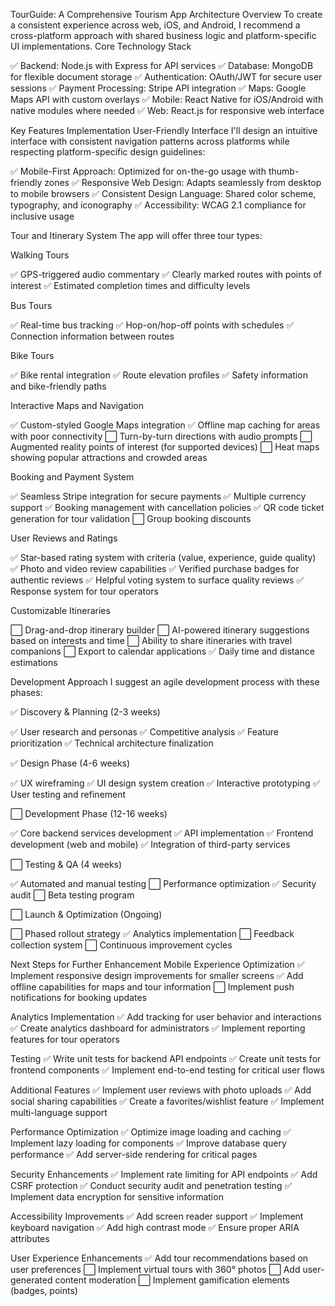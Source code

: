 TourGuide: A Comprehensive Tourism App
Architecture Overview
To create a consistent experience across web, iOS, and Android, I recommend a cross-platform approach with shared business logic and platform-specific UI implementations.
Core Technology Stack

✅ Backend: Node.js with Express for API services
✅ Database: MongoDB for flexible document storage
✅ Authentication: OAuth/JWT for secure user sessions
✅ Payment Processing: Stripe API integration
✅ Maps: Google Maps API with custom overlays
✅ Mobile: React Native for iOS/Android with native modules where needed
✅ Web: React.js for responsive web interface

Key Features Implementation
User-Friendly Interface
I'll design an intuitive interface with consistent navigation patterns across platforms while respecting platform-specific design guidelines:

✅ Mobile-First Approach: Optimized for on-the-go usage with thumb-friendly zones
✅ Responsive Web Design: Adapts seamlessly from desktop to mobile browsers
✅ Consistent Design Language: Shared color scheme, typography, and iconography
✅ Accessibility: WCAG 2.1 compliance for inclusive usage

Tour and Itinerary System
The app will offer three tour types:

Walking Tours

✅ GPS-triggered audio commentary
✅ Clearly marked routes with points of interest
✅ Estimated completion times and difficulty levels


Bus Tours

✅ Real-time bus tracking
✅ Hop-on/hop-off points with schedules
✅ Connection information between routes


Bike Tours

✅ Bike rental integration
✅ Route elevation profiles
✅ Safety information and bike-friendly paths



Interactive Maps and Navigation

✅ Custom-styled Google Maps integration
✅ Offline map caching for areas with poor connectivity
⬜ Turn-by-turn directions with audio prompts
⬜ Augmented reality points of interest (for supported devices)
⬜ Heat maps showing popular attractions and crowded areas

Booking and Payment System

✅ Seamless Stripe integration for secure payments
✅ Multiple currency support
✅ Booking management with cancellation policies
✅ QR code ticket generation for tour validation
⬜ Group booking discounts

User Reviews and Ratings

✅ Star-based rating system with criteria (value, experience, guide quality)
✅ Photo and video review capabilities
✅ Verified purchase badges for authentic reviews
✅ Helpful voting system to surface quality reviews
✅ Response system for tour operators

Customizable Itineraries

⬜ Drag-and-drop itinerary builder
⬜ AI-powered itinerary suggestions based on interests and time
⬜ Ability to share itineraries with travel companions
⬜ Export to calendar applications
✅ Daily time and distance estimations

Development Approach
I suggest an agile development process with these phases:

✅ Discovery & Planning (2-3 weeks)

✅ User research and personas
✅ Competitive analysis
✅ Feature prioritization
✅ Technical architecture finalization


✅ Design Phase (4-6 weeks)

✅ UX wireframing
✅ UI design system creation
✅ Interactive prototyping
✅ User testing and refinement


⬜ Development Phase (12-16 weeks)

✅ Core backend services development
✅ API implementation
✅ Frontend development (web and mobile)
✅ Integration of third-party services


⬜ Testing & QA (4 weeks)

✅ Automated and manual testing
⬜ Performance optimization
✅ Security audit
⬜ Beta testing program


⬜ Launch & Optimization (Ongoing)

⬜ Phased rollout strategy
✅ Analytics implementation
⬜ Feedback collection system
⬜ Continuous improvement cycles

Next Steps for Further Enhancement
Mobile Experience Optimization
✅ Implement responsive design improvements for smaller screens
✅ Add offline capabilities for maps and tour information
⬜ Implement push notifications for booking updates

Analytics Implementation
✅ Add tracking for user behavior and interactions
✅ Create analytics dashboard for administrators
✅ Implement reporting features for tour operators

Testing
✅ Write unit tests for backend API endpoints
✅ Create unit tests for frontend components
✅ Implement end-to-end testing for critical user flows

Additional Features
✅ Implement user reviews with photo uploads
✅ Add social sharing capabilities
✅ Create a favorites/wishlist feature
✅ Implement multi-language support

Performance Optimization
✅ Optimize image loading and caching
✅ Implement lazy loading for components
✅ Improve database query performance
✅ Add server-side rendering for critical pages

Security Enhancements
✅ Implement rate limiting for API endpoints
✅ Add CSRF protection
✅ Conduct security audit and penetration testing
✅ Implement data encryption for sensitive information

Accessibility Improvements
✅ Add screen reader support
✅ Implement keyboard navigation
✅ Add high contrast mode
✅ Ensure proper ARIA attributes

User Experience Enhancements
✅ Add tour recommendations based on user preferences
⬜ Implement virtual tours with 360° photos
⬜ Add user-generated content moderation
⬜ Implement gamification elements (badges, points)